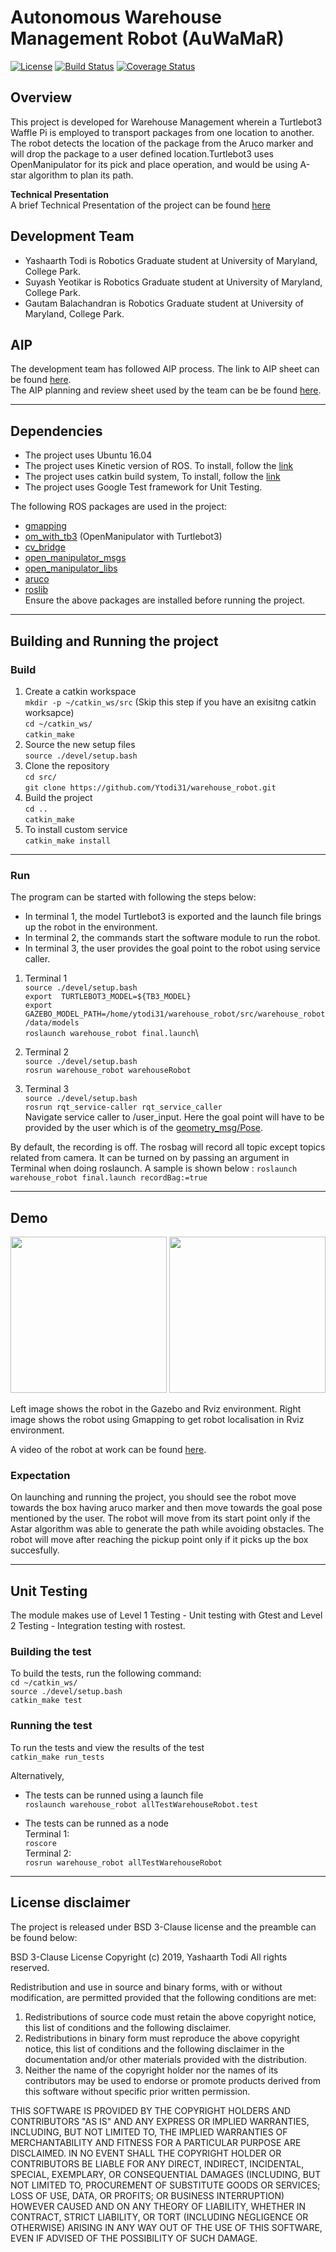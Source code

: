 # Autonomous Warehouse Management Robot (AuWaMaR)
[![License](https://img.shields.io/badge/License-BSD%203--Clause-blue.svg)](https://opensource.org/licenses/BSD-3-Clause)
[![Build Status](https://travis-ci.org/Ytodi31/warehouse_robot.svg?branch=master)](https://travis-ci.org/Ytodi31/warehouse_robot)
[![Coverage Status](https://coveralls.io/repos/github/Ytodi31/warehouse_robot/badge.svg?branch=master)](https://coveralls.io/github/Ytodi31/warehouse_robot?branch=master)

## Overview
This project is developed for Warehouse Management wherein a Turtlebot3 Waffle Pi
is employed to transport packages from one location to another. The robot detects
the location of the package from the Aruco marker and will drop the package
to a user defined location.Turtlebot3 uses OpenManipulator for its
pick and place operation, and would be using A-star algorithm to plan its path.

__Technical Presentation__\
A brief Technical Presentation of the project can be found
[here](https://docs.google.com/presentation/d/14QqkwVFgyVMpcSMVNDBS_6l7sLMyVfS4-13v47q9Lyo/edit?usp=sharing)

## Development Team
- Yashaarth Todi is Robotics Graduate student at University of Maryland, College Park.
- Suyash Yeotikar is Robotics Graduate student at University of Maryland, College Park.
- Gautam Balachandran is Robotics Graduate student at University of Maryland, College Park.

## AIP
The development team has followed AIP process. The link to AIP sheet can be found
[here](https://docs.google.com/spreadsheets/d/1KsJT0aIaXuEaXX1XelDLg1EV10q6P--KvlY-5qnYGCg/edit#gid=0). \
The AIP planning and review sheet used by the team can be be found [here](https://docs.google.com/document/d/1O4B-fgY8ZTwz_BBVik3APsgOGGVCKxhNlC9fsOs6aUY/edit).


---
## Dependencies
- The project uses Ubuntu 16.04
- The project uses Kinetic version of ROS. To install, follow the [link]( http://wiki.ros.org/kinetic/Installation/Ubuntu)
- The project uses catkin build system, To install, follow the [link](http://wiki.ros.org/catkin)
- The project uses Google Test framework for Unit Testing.

The following ROS packages are used in the project:
- [gmapping](http://wiki.ros.org/gmapping)
- [om_with_tb3](http://wiki.ros.org/open_manipulator_with_tb3_waffle_pi_moveit) (OpenManipulator with Turtlebot3)
- [cv_bridge](http://wiki.ros.org/cv_bridge)
- [open_manipulator_msgs]([https://github.com/ROBOTIS-GIT/open_manipulator_msgs)
- [open_manipulator_libs]([http://wiki.ros.org/open_manipulator)
- [aruco](http://wiki.ros.org/aruco)
- [roslib](http://wiki.ros.org/roslib)\
Ensure the above packages are installed before running the project.

---
## Building and Running the project

### Build
1. Create a catkin workspace \
`mkdir -p ~/catkin_ws/src` (Skip this step if you have an exisitng catkin worksapce)\
`cd ~/catkin_ws/` \
`catkin_make`
2. Source the new setup files \
`source ./devel/setup.bash`
3. Clone the repository\
`cd src/` \
`git clone https://github.com/Ytodi31/warehouse_robot.git`
4. Build the project \
`cd ..` \
`catkin_make`
5. To install custom service\
`catkin_make install`
---

### Run
The program can be started with following the steps below:
- In terminal 1, the model Turtlebot3 is exported and the launch file brings up
the robot in the environment.
- In terminal 2, the commands start the software module to run the robot.
- In terminal 3, the user provides the goal point to the robot using service caller.

1. Terminal 1\
`source ./devel/setup.bash` \
`export  TURTLEBOT3_MODEL=${TB3_MODEL}`\
`export GAZEBO_MODEL_PATH=/home/ytodi31/warehouse_robot/src/warehouse_robot/data/models`\
`roslaunch warehouse_robot final.launch`\

2. Terminal 2\
`source ./devel/setup.bash`\
`rosrun warehouse_robot warehouseRobot`

3. Terminal 3\
`source ./devel/setup.bash`\
`rosrun rqt_service-caller rqt_service_caller`\
Navigate service caller to /user_input.
Here the goal point will have to be provided by the user which is of the
[geometry_msg/Pose](http://docs.ros.org/melodic/api/geometry_msgs/html/msg/Pose.html).

By default, the recording is off. The rosbag will record all topic except
topics related from camera. It can be turned on by passing an argument in
Terminal when doing roslaunch. A sample is shown below :
`roslaunch warehouse_robot final.launch recordBag:=true`

---
## Demo

<p align="center">
  <img width="250" height="250" src="https://github.com/Ytodi31/warehouse_robot/blob/iteration3/data/images/image1.png">

  <img width="250" height="250" src="https://github.com/Ytodi31/warehouse_robot/blob/iteration3/data/images/image2.png">
</p>
Left image shows the robot in the Gazebo and Rviz environment.
Right image shows the robot using Gmapping to get robot localisation in Rviz environment.


A video of the robot at work can be found [here](https://drive.google.com/file/d/1FUNPBxU_4WUri4vttHXVxIPHSgaNAUZ-/view?usp=sharing).


### Expectation

On launching and running the project, you should see the robot move towards
the box having aruco marker and then move towards the goal pose mentioned by the user.
The robot will move from its start point only if the Astar algorithm was able to generate the path while avoiding obstacles.
The robot will move after reaching the pickup point only if it picks up the box succesfully.

---

## Unit Testing
The module makes use of Level 1 Testing - Unit testing with Gtest and Level 2
Testing - Integration testing with rostest.

### Building the test
To build the tests, run the following command:\
`cd ~/catkin_ws/`\
`source ./devel/setup.bash` \
`catkin_make test`

### Running the test
To run the tests and view the results of the test\
`catkin_make run_tests`

Alternatively,
- The tests can be runned using a launch file\
`roslaunch warehouse_robot allTestWarehouseRobot.test `

- The tests can be runned as a node\
Terminal 1:\
`roscore`\
Terminal 2:\
`rosrun warehouse_robot allTestWarehouseRobot`

---


## License disclaimer
The project is released under BSD 3-Clause license and the preamble can be found
below:

BSD 3-Clause License
Copyright (c) 2019, Yashaarth Todi
All rights reserved.

Redistribution and use in source and binary forms, with or without modification, are permitted provided that the following conditions are met:
1. Redistributions of source code must retain the above copyright notice, this list of conditions and the following disclaimer.
2. Redistributions in binary form must reproduce the above copyright notice, this list of conditions and the following disclaimer in the documentation and/or other materials provided with the distribution.
3. Neither the name of the copyright holder nor the names of its contributors may be used to endorse or promote products derived from this software without specific prior written permission.

THIS SOFTWARE IS PROVIDED BY THE COPYRIGHT HOLDERS AND CONTRIBUTORS "AS IS" AND ANY EXPRESS OR IMPLIED WARRANTIES, INCLUDING, BUT NOT LIMITED TO, THE IMPLIED WARRANTIES OF MERCHANTABILITY AND FITNESS FOR A PARTICULAR PURPOSE ARE DISCLAIMED. IN NO EVENT SHALL THE COPYRIGHT HOLDER OR CONTRIBUTORS BE LIABLE FOR ANY DIRECT, INDIRECT, INCIDENTAL, SPECIAL, EXEMPLARY, OR CONSEQUENTIAL DAMAGES (INCLUDING, BUT NOT LIMITED TO, PROCUREMENT OF SUBSTITUTE GOODS OR SERVICES; LOSS OF USE, DATA, OR PROFITS; OR BUSINESS INTERRUPTION) HOWEVER CAUSED AND ON ANY THEORY OF LIABILITY, WHETHER IN CONTRACT, STRICT LIABILITY, OR TORT (INCLUDING NEGLIGENCE OR OTHERWISE) ARISING IN ANY WAY OUT OF THE USE OF THIS SOFTWARE, EVEN IF ADVISED OF THE POSSIBILITY OF SUCH DAMAGE.
